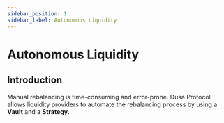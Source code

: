 ```yaml
---
sidebar_position: 1
sidebar_label: Autonomous Liquidity
---
```


# Autonomous Liquidity

## Introduction

Manual rebalancing is time-consuming and error-prone. Dusa Protocol allows liquidity providers to automate the rebalancing process by using a **Vault** and a **Strategy**.
